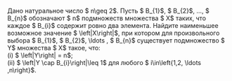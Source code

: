 Дано натуральное число $ n\geq 2$. Пусть $ B_{1}$, $ B_{2}$,  $\ldots,$ $ B_{n}$ обозначают $ n$ подмножеств множества $ X$ таких, что каждое $ B_{i}$ содержит ровно два элемента. Найдите наименьшее возможное значение $ \left|X\right|$, при котором для произвольного выбора $ B_{1}$, $ B_{2}$,  \ldots , $ B_{n}$ существует подмножество $ Y$ множества $ X$ такое, что:
<br/> (i) $ \left|Y\right| = n$;
<br/> (ii) $ \left|Y \cap B_{i}\right|\leq 1$ для любого $ i\in\left\{1,2, \ldots ,n\right\}$.